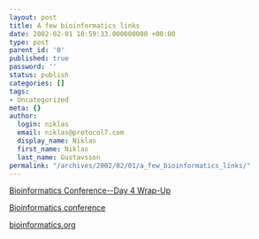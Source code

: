 ```yaml
---
layout: post
title: A few bioinformatics links
date: 2002-02-01 10:59:33.000000000 +00:00
type: post
parent_id: '0'
published: true
password: ''
status: publish
categories: []
tags:
- Uncategorized
meta: {}
author:
  login: niklas
  email: niklas@protocol7.com
  display_name: Niklas
  first_name: Niklas
  last_name: Gustavsson
permalink: "/archives/2002/02/01/a_few_bioinformatics_links/"
---
```

[Bioinformatics Conference--Day 4 Wrap-Up](http://www.oreillynet.com/cs/weblog/view/wlg/1109)

[Bioinformatics conference](http://conferences.oreilly.com/biocon/)

[bioinformatics.org](http://bioinformatics.org/)

